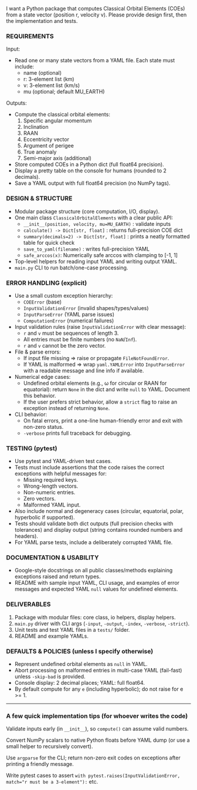 I want a Python package that computes Classical Orbital Elements (COEs) from a state vector (position r, velocity v). Please provide design first, then the implementation and tests.

### REQUIREMENTS

Input:

- Read one or many state vectors from a YAML file. Each state must include:
    - name (optional)
    - r: 3-element list (km)
    - v: 3-element list (km/s)
    - mu (optional; default MU_EARTH)

Outputs:

- Compute the classical orbital elements:
    1. Specific angular momentum
    2. Inclination
    3. RAAN
    4. Eccentricity vector
    5. Argument of perigee
    6. True anomaly
    7. Semi-major axis (additional)
- Store computed COEs in a Python dict (full float64 precision).
- Display a pretty table on the console for humans (rounded to 2 decimals).
- Save a YAML output with full float64 precision (no NumPy tags).

### DESIGN & STRUCTURE

- Modular package structure (core computation, I/O, display).
- One main class `ClassicalOrbitalElements` with a clear public API:
    - `__init__(position, velocity, mu=MU_EARTH)` : validate inputs
    - `calculate() -> Dict[str, float]` : returns full-precision COE dict
    - `summary(decimals=2) -> Dict[str, float]` : prints a neatly formatted table for quick check
    - `save_to_yaml(filename)` : writes full-precision YAML
    - `safe_arccos(x)`: Numerically safe arccos with clamping to [-1, 1]
- Top-level helpers for reading input YAML and writing output YAML.
- `main.py` CLI to run batch/one-case processing.

### ERROR HANDLING (explicit)

- Use a small custom exception hierarchy:
    - `COEError` (base)
    - `InputValidationError` (invalid shapes/types/values)
    - `InputParseError` (YAML parse issues)
    - `ComputationError` (numerical failures)
- Input validation rules (raise `InputValidationError` with clear message):
    - `r` and `v` must be sequences of length 3.
    - All entries must be finite numbers (no `NaN`/`Inf`).
    - `r` and `v` cannot be the zero vector.
- File & parse errors:
    - If input file missing => raise or propagate `FileNotFoundError`.
    - If YAML is malformed => wrap `yaml.YAMLError` into `InputParseError` with a readable message and line info if available.
- Numerical edge cases:
    - Undefined orbital elements (e.g., ω for circular or RAAN for equatorial): return `None` in the dict and write `null` to YAML. Document this behavior.
    - If the user prefers strict behavior, allow a `strict` flag to raise an exception instead of returning `None`.
- CLI behavior:
    - On fatal errors, print a one-line human-friendly error and exit with non-zero status.
    - `-verbose` prints full traceback for debugging.

### TESTING (pytest)

- Use pytest and YAML-driven test cases.
- Tests must include assertions that the code raises the correct exceptions with helpful messages for:
    - Missing required keys.
    - Wrong-length vectors.
    - Non-numeric entries.
    - Zero vectors.
    - Malformed YAML input.
- Also include normal and degeneracy cases (circular, equatorial, polar, hyperbolic if supported).
- Tests should validate both dict outputs (full precision checks with tolerances) and display output (string contains rounded numbers and headers).
- For YAML parse tests, include a deliberately corrupted YAML file.

### DOCUMENTATION & USABILITY

- Google-style docstrings on all public classes/methods explaining exceptions raised and return types.
- README with sample input YAML, CLI usage, and examples of error messages and expected YAML `null` values for undefined elements.

### DELIVERABLES

1. Package with modular files: core class, io helpers, display helpers.
2. `main.py` driver with CLI args (`-input`, `-output`, `-index`, `-verbose`, `-strict`).
3. Unit tests and test YAML files in a `tests/` folder.
4. README and example YAMLs.

### DEFAULTS & POLICIES (unless I specify otherwise)

- Represent undefined orbital elements as `null` in YAML.
- Abort processing on malformed entries in multi-case YAML (fail-fast) unless `-skip-bad` is provided.
- Console display: 2 decimal places; YAML: full float64.
- By default compute for any `e` (including hyperbolic); do not raise for e >= 1.

---

### A few quick implementation tips (for whoever writes the code)

Validate inputs early (in `__init__`), so `compute()` can assume valid numbers.

Convert NumPy scalars to native Python floats before YAML dump (or use a small helper to recursively convert).

Use `argparse` for the CLI; return non-zero exit codes on exceptions after printing a friendly message.

Write pytest cases to assert `with pytest.raises(InputValidationError, match="r must be a 3-element"):` etc.